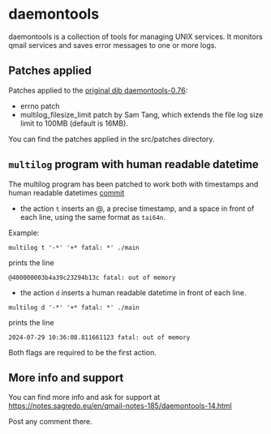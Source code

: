 # daemontools

daemontools is a collection of tools for managing UNIX services. It monitors qmail services and saves error messages to one or more logs.

## Patches applied
Patches applied to the [original djb daemontools-0.76](http://cr.yp.to/daemontools.html):

* errno patch
* multilog_filesize_limit patch by Sam Tang, which extends the file log size limit to 100MB (default is 16MB).

You can find the patches applied in the src/patches directory.

## `multilog` program with human readable datetime
The multilog program has been patched to work both with timestamps and human readable datetimes [commit](https://github.com/sagredo-dev/daemontools/commit/80f213303646419ddfbfe412df21741d5ee2abfd)

- the action `t` inserts an @, a precise timestamp, and a space in front of each line, using the same format as `tai64n`.

Example: 

`multilog t '-*' '+* fatal: *' ./main`

prints the line

`@400000003b4a39c23294b13c fatal: out of memory`

- the action `d` inserts a human readable datetime in front of each line.

`multilog d '-*' '+* fatal: *' ./main`

prints the line

`2024-07-29 10:36:08.811661123 fatal: out of memory`

Both flags are required to be the first action.

## More info and support
You can find more info and ask for support at https://notes.sagredo.eu/en/qmail-notes-185/daemontools-14.html

Post any comment there.

